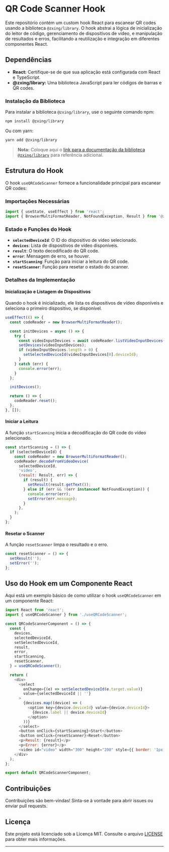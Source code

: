 # QR Code Scanner Hook

Este repositório contém um custom hook React para escanear QR codes usando a biblioteca `@zxing/library`. O hook abstrai a lógica de inicialização do leitor de código, gerenciamento de dispositivos de vídeo, e manipulação de resultados e erros, facilitando a reutilização e integração em diferentes componentes React.

## Dependências

- **React:** Certifique-se de que sua aplicação está configurada com React e TypeScript.
- **@zxing/library:** Uma biblioteca JavaScript para ler códigos de barras e QR codes.

### Instalação da Biblioteca

Para instalar a biblioteca `@zxing/library`, use o seguinte comando npm:

```bash
npm install @zxing/library
```

Ou com yarn:

```bash
yarn add @zxing/library
```

> **Nota:** Coloque aqui o [link para a documentação da biblioteca `@zxing/library`](https://www.npmjs.com/package/@zxing/library) para referência adicional.

## Estrutura do Hook

O hook `useQRCodeScanner` fornece a funcionalidade principal para escanear QR codes:

### Importações Necessárias

```javascript
import { useState, useEffect } from 'react';
import { BrowserMultiFormatReader, NotFoundException, Result } from '@zxing/library';
```

### Estado e Funções do Hook

- **`selectedDeviceId`**: O ID do dispositivo de vídeo selecionado.
- **`devices`**: Lista de dispositivos de vídeo disponíveis.
- **`result`**: O texto decodificado do QR code.
- **`error`**: Mensagem de erro, se houver.
- **`startScanning`**: Função para iniciar a leitura do QR code.
- **`resetScanner`**: Função para resetar o estado do scanner.

### Detalhes da Implementação

#### Inicialização e Listagem de Dispositivos

Quando o hook é inicializado, ele lista os dispositivos de vídeo disponíveis e seleciona o primeiro dispositivo, se disponível.

```javascript
useEffect(() => {
  const codeReader = new BrowserMultiFormatReader();

  const initDevices = async () => {
    try {
      const videoInputDevices = await codeReader.listVideoInputDevices();
      setDevices(videoInputDevices);
      if (videoInputDevices.length > 0) {
        setSelectedDeviceId(videoInputDevices[0].deviceId);
      }
    } catch (err) {
      console.error(err);
    }
  };

  initDevices();

  return () => {
    codeReader.reset();
  };
}, []);
```

#### Iniciar a Leitura

A função `startScanning` inicia a decodificação do QR code do vídeo selecionado.

```javascript
const startScanning = () => {
  if (selectedDeviceId) {
    const codeReader = new BrowserMultiFormatReader();
    codeReader.decodeFromVideoDevice(
      selectedDeviceId,
      'video',
      (result: Result, err) => {
        if (result) {
          setResult(result.getText());
        } else if (err && !(err instanceof NotFoundException)) {
          console.error(err);
          setError(err.message);
        }
      },
    );
  }
};
```

#### Resetar o Scanner

A função `resetScanner` limpa o resultado e o erro.

```javascript
const resetScanner = () => {
  setResult('');
  setError('');
};
```

## Uso do Hook em um Componente React

Aqui está um exemplo básico de como utilizar o hook `useQRCodeScanner` em um componente React:

```javascript
import React from 'react';
import { useQRCodeScanner } from './useQRCodeScanner';

const QRCodeScannerComponent = () => {
  const {
    devices,
    selectedDeviceId,
    setSelectedDeviceId,
    result,
    error,
    startScanning,
    resetScanner,
  } = useQRCodeScanner();

  return (
    <div>
      <select
        onChange={(e) => setSelectedDeviceId(e.target.value)}
        value={selectedDeviceId || ''}
      >
        {devices.map((device) => (
          <option key={device.deviceId} value={device.deviceId}>
            {device.label || device.deviceId}
          </option>
        ))}
      </select>
      <button onClick={startScanning}>Start</button>
      <button onClick={resetScanner}>Reset</button>
      <p>Result: {result}</p>
      <p>Error: {error}</p>
      <video id="video" width="300" height="200" style={{ border: '1px solid black' }}></video>
    </div>
  );
};

export default QRCodeScannerComponent;
```

## Contribuições

Contribuições são bem-vindas! Sinta-se à vontade para abrir issues ou enviar pull requests.

## Licença

Este projeto está licenciado sob a Licença MIT. Consulte o arquivo [LICENSE](LICENSE) para obter mais informações.

---
